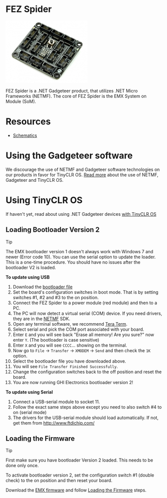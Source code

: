 # FEZ Spider

![FEZ Spider](images/fez_spider.jpg)

FEZ Spider is a .NET Gadgeteer product, that utilizes .NET Micro Frameworks (NETMF). The core of FEZ Spider is the EMX System on Module (SoM).

# Resources
* [Schematics]()

# Using the Gadgeteer software
We discourage the use of NETMF and Gadgeteer software technologies on our products in favor for TinyCLR OS. [Read more](intro.md) about the use of NETMF, Gadgeteer and TinyCLR OS.

# Using TinyCLR OS
If haven't yet, read about using .NET Gadgeteer devices [with TinyCLR OS](intro.md#with-tinyclr-os)

## Loading Bootloader Version 2
> [!Tip]
> The EMX bootloader version 1 doesn't always work with Windows 7 and newer (Error code 10). You can use the serial option to update the loader.
> This is a one-time procedure. You should have no issues after the bootloader V2 is loaded.

**To update using USB**
1. Download the [bootloader file](../../loaders/bootloader.md#emx)
2. Set the board's configuration switches in boot mode. That is by setting switches #1, #2 and #3 to the on position.
3. Connect the FEZ Spider to a power module (red module) and then to a PC.
4. The PC will now detect a virtual serial (COM) device. If you need drivers, they are in the [NETMF](../netmf/intro.md) SDK.
5. Open any terminal software, we recommend [Tera Term](http://ttssh2.osdn.jp/).
6. Select serial and pick the COM port associated with your board.
7. Enter `E` and you will see back "Erase all memory! Are you sure?" now enter `Y`. (The bootloader is case sensitive)
8. Enter `X` and you will see `CCCC`... showing on the terminal.
9. Now go to `File` -> `Transfer` -> `XMODEM` -> `Send` and then check the `1K` option.
10. Select the bootloader file you have downloaded above.
11. You will see `File Transfer Finished Successfully`.
12. Change the configuration switches back to the off position and reset the board.
13. You are now running GHI Electronics bootloader version 2!

**To update using Serial**
1. Connect a USB-serial module to socket 11.
2. Follow the exact same steps above except you need to also switch #4 to on (serial mode)
3. The drivers for the USB-serial module should load automatically. If not, get them from http://www.ftdichip.com/

## Loading the Firmware

> [!Tip]
> First make sure you have bootloader Version 2 loaded. This needs to be done only once.

To activate bootloader version 2, set the configuration switch #1 (double check) to the on position and then reset your board.

Download the [EMX firmware](../../../tinyclr/downloads.md#emx) and follow [Loading the Firmware](../../loaders/bootloader.md#loading-the-firmware) steps.

